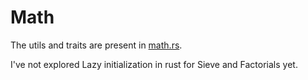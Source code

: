 # Math

The utils and traits are present
in [math.rs](https://github.com/SarthakMathur2182/CompetitiveProgramming/blob/main/CombinedRustModules/math.rs).

I've not explored Lazy initialization in rust for Sieve and Factorials yet.